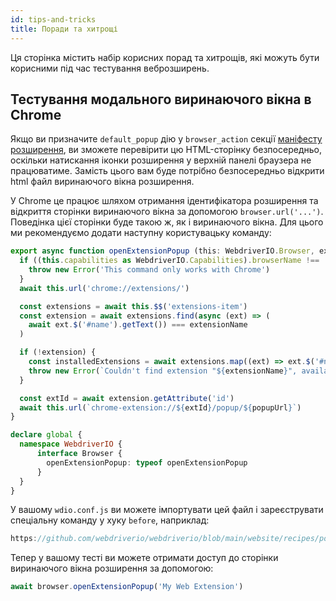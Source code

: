 ```yaml
---
id: tips-and-tricks
title: Поради та хитрощі
---
```


Ця сторінка містить набір корисних порад та хитрощів, які можуть бути корисними під час тестування веброзширень.

## Тестування модального виринаючого вікна в Chrome

Якщо ви призначите `default_popup` дію у `browser_action` секції [маніфесту розширення](https://developer.mozilla.org/en-US/docs/Mozilla/Add-ons/WebExtensions/manifest.json/browser_action), ви зможете перевірити цю HTML-сторінку безпосередньо, оскільки натискання іконки розширення у верхній панелі браузера не працюватиме. Замість цього вам буде потрібно безпосередньо відкрити html файл виринаючого вікна розширення.

У Chrome це працює шляхом отримання ідентифікатора розширення та відкриття сторінки виринаючого вікна за допомогою `browser.url('...')`. Поведінка цієї сторінки буде такою ж, як і виринаючого вікна. Для цього ми рекомендуємо додати наступну користувацьку команду:

```ts customCommand.ts
export async function openExtensionPopup (this: WebdriverIO.Browser, extensionName: string, popupUrl = 'index.html') {
  if ((this.capabilities as WebdriverIO.Capabilities).browserName !== 'chrome') {
    throw new Error('This command only works with Chrome')
  }
  await this.url('chrome://extensions/')

  const extensions = await this.$$('extensions-item')
  const extension = await extensions.find(async (ext) => (
    await ext.$('#name').getText()) === extensionName
  )

  if (!extension) {
    const installedExtensions = await extensions.map((ext) => ext.$('#name').getText())
    throw new Error(`Couldn't find extension "${extensionName}", available installed extensions are "${installedExtensions.join('", "')}"`)
  }

  const extId = await extension.getAttribute('id')
  await this.url(`chrome-extension://${extId}/popup/${popupUrl}`)
}

declare global {
  namespace WebdriverIO {
      interface Browser {
        openExtensionPopup: typeof openExtensionPopup
      }
  }
}
```

У вашому `wdio.conf.js` ви можете імпортувати цей файл і зареєструвати спеціальну команду у хуку `before`, наприклад:

```js reference useHTTPS
https://github.com/webdriverio/webdriverio/blob/main/website/recipes/popup-modal.js
```

Тепер у вашому тесті ви можете отримати доступ до сторінки виринаючого вікна розширення за допомогою:

```ts
await browser.openExtensionPopup('My Web Extension')
```
